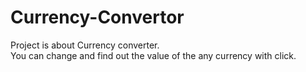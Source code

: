 # Currency-Convertor
Project is about Currency converter.<br>
You can change and find out the value of the any currency with click.
